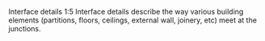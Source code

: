 Interface details <span class="highlight-red">1:5</span>
Interface details describe the way various building elements (partitions, floors, ceilings, external wall, joinery, etc) meet at the junctions.